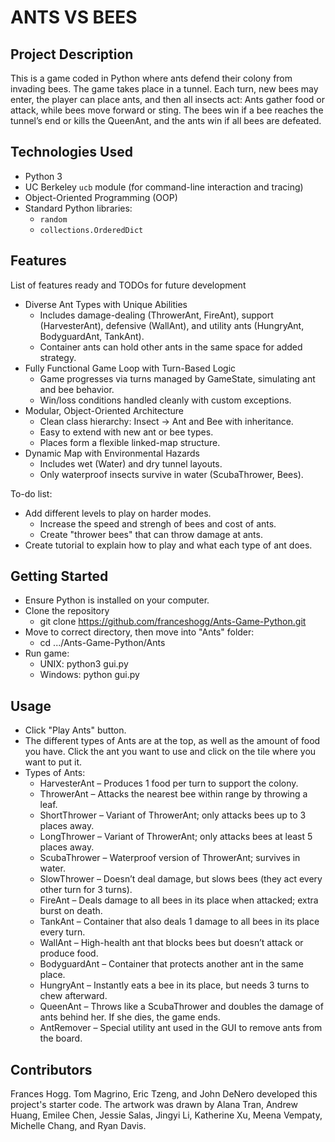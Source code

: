 # ANTS VS BEES

## Project Description

This is a game coded in Python where ants defend their colony from invading bees. The game takes place in a tunnel. Each turn, new bees may enter, the player can place ants, and then all insects act: Ants gather food or attack, while bees move forward or sting. The bees win if a bee reaches the tunnel’s end or kills the QueenAnt, and the ants win if all bees are defeated.

## Technologies Used

* Python 3
* UC Berkeley `ucb` module (for command-line interaction and tracing)
* Object-Oriented Programming (OOP)
* Standard Python libraries:
   * `random`
   * `collections.OrderedDict`

## Features

List of features ready and TODOs for future development
* Diverse Ant Types with Unique Abilities
  * Includes damage-dealing (ThrowerAnt, FireAnt), support (HarvesterAnt), defensive (WallAnt), and utility ants (HungryAnt, BodyguardAnt, TankAnt).
  * Container ants can hold other ants in the same space for added strategy. 
* Fully Functional Game Loop with Turn-Based Logic
  * Game progresses via turns managed by GameState, simulating ant and bee behavior.
  * Win/loss conditions handled cleanly with custom exceptions.
* Modular, Object-Oriented Architecture
  * Clean class hierarchy: Insect → Ant and Bee with inheritance.
  * Easy to extend with new ant or bee types.
  * Places form a flexible linked-map structure.
* Dynamic Map with Environmental Hazards
  * Includes wet (Water) and dry tunnel layouts.
  * Only waterproof insects survive in water (ScubaThrower, Bees).

To-do list:
* Add different levels to play on harder modes.
  * Increase the speed and strengh of bees and cost of ants.
  * Create "thrower bees" that can throw damage at ants.
* Create tutorial to explain how to play and what each type of ant does.

## Getting Started
   
- Ensure Python is installed on your computer.
- Clone the repository
  - git clone https://github.com/franceshogg/Ants-Game-Python.git
- Move to correct directory, then move into "Ants" folder:
  - cd .../Ants-Game-Python/Ants
- Run game:
  - UNIX: python3 gui.py
  - Windows: python gui.py

## Usage

* Click "Play Ants" button.
* The different types of Ants are at the top, as well as the amount of food you have. Click the ant you want to use and click on the tile where you want to put it.
* Types of Ants:
  * HarvesterAnt – Produces 1 food per turn to support the colony.
  * ThrowerAnt – Attacks the nearest bee within range by throwing a leaf.
  * ShortThrower – Variant of ThrowerAnt; only attacks bees up to 3 places away.
  * LongThrower – Variant of ThrowerAnt; only attacks bees at least 5 places away.
  * ScubaThrower – Waterproof version of ThrowerAnt; survives in water.
  * SlowThrower – Doesn’t deal damage, but slows bees (they act every other turn for 3 turns).
  * FireAnt – Deals damage to all bees in its place when attacked; extra burst on death.
  * TankAnt – Container that also deals 1 damage to all bees in its place every turn.
  * WallAnt – High-health ant that blocks bees but doesn’t attack or produce food.
  * BodyguardAnt – Container that protects another ant in the same place.
  * HungryAnt – Instantly eats a bee in its place, but needs 3 turns to chew afterward.
  * QueenAnt – Throws like a ScubaThrower and doubles the damage of ants behind her. If she dies, the game ends.
  * AntRemover – Special utility ant used in the GUI to remove ants from the board.

## Contributors

Frances Hogg. Tom Magrino, Eric Tzeng, and John DeNero developed this project's starter code. The artwork was drawn by Alana Tran, Andrew Huang, Emilee Chen, Jessie Salas, Jingyi Li, Katherine Xu, Meena Vempaty, Michelle Chang, and Ryan Davis.

